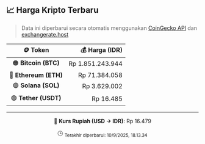 

<!-- HARGA_KRIPTO -->
## 📈 Harga Kripto Terbaru

> Data ini diperbarui secara otomatis menggunakan [CoinGecko API](https://www.coingecko.com/) dan [exchangerate.host](https://exchangerate.host/)

<div align="center">

| 🪙 Token | 💰 Harga (IDR) |
|:------:|---------------:|
| 🟠 **Bitcoin (BTC)**   | Rp 1.851.243.944 |
| 🔵 **Ethereum (ETH)**  | Rp 71.384.058 |
| 🟣 **Solana (SOL)**    | Rp 3.629.002 |
| 🟢 **Tether (USDT)**   | Rp 16.485 |

---

💱 **Kurs Rupiah (USD → IDR)**: Rp 16.479

🕒 <sub>Terakhir diperbarui: 10/9/2025, 18.13.34</sub>

</div>
<!-- /HARGA_KRIPTO -->